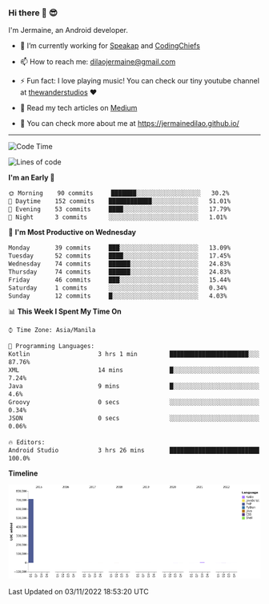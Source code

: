 ### Hi there 👋 😎
I'm Jermaine, an Android developer.

- 🔭 I’m currently working for [Speakap](https://www.speakap.com/) and [CodingChiefs](https://codingchiefs.com/en/)

- 📫 How to reach me: dilaojermaine@gmail.com

- ⚡ Fun fact: I love playing music! You can check our tiny youtube channel at [thewanderstudios](https://www.youtube.com/thewanderstudios) ♥️

- 📖 Read my tech articles on [Medium](https://jermainedilao.medium.com/)

- 👀 You can check more about me at https://jermainedilao.github.io/

<!--
**jermainedilao/jermainedilao** is a ✨ _special_ ✨ repository because its `README.md` (this file) appears on your GitHub profile.

Here are some ideas to get you started:

- 🔭 I’m currently working on ...
- 🌱 I’m currently learning ...
- 👯 I’m looking to collaborate on ...
- 🤔 I’m looking for help with ...
- 💬 Ask me about ...
- 📫 How to reach me: ...
- 😄 Pronouns: ...
- ⚡ Fun fact: ...
-->

-------

<!--START_SECTION:waka-->
![Code Time](http://img.shields.io/badge/Code%20Time-60%20hrs%2038%20mins-blue)

![Lines of code](https://img.shields.io/badge/From%20Hello%20World%20I%27ve%20Written-723%20Thousand%20lines%20of%20code-blue)

**I'm an Early 🐤** 

```text
🌞 Morning    90 commits     ███████░░░░░░░░░░░░░░░░░░   30.2% 
🌆 Daytime    152 commits    ████████████░░░░░░░░░░░░░   51.01% 
🌃 Evening    53 commits     ████░░░░░░░░░░░░░░░░░░░░░   17.79% 
🌙 Night      3 commits      ░░░░░░░░░░░░░░░░░░░░░░░░░   1.01%

```
📅 **I'm Most Productive on Wednesday** 

```text
Monday       39 commits     ███░░░░░░░░░░░░░░░░░░░░░░   13.09% 
Tuesday      52 commits     ████░░░░░░░░░░░░░░░░░░░░░   17.45% 
Wednesday    74 commits     ██████░░░░░░░░░░░░░░░░░░░   24.83% 
Thursday     74 commits     ██████░░░░░░░░░░░░░░░░░░░   24.83% 
Friday       46 commits     ███░░░░░░░░░░░░░░░░░░░░░░   15.44% 
Saturday     1 commits      ░░░░░░░░░░░░░░░░░░░░░░░░░   0.34% 
Sunday       12 commits     █░░░░░░░░░░░░░░░░░░░░░░░░   4.03%

```


📊 **This Week I Spent My Time On** 

```text
⌚︎ Time Zone: Asia/Manila

💬 Programming Languages: 
Kotlin                   3 hrs 1 min         ██████████████████████░░░   87.76% 
XML                      14 mins             █░░░░░░░░░░░░░░░░░░░░░░░░   7.24% 
Java                     9 mins              █░░░░░░░░░░░░░░░░░░░░░░░░   4.6% 
Groovy                   0 secs              ░░░░░░░░░░░░░░░░░░░░░░░░░   0.34% 
JSON                     0 secs              ░░░░░░░░░░░░░░░░░░░░░░░░░   0.06%

🔥 Editors: 
Android Studio           3 hrs 26 mins       █████████████████████████   100.0%

```

**Timeline**

![Chart not found](https://raw.githubusercontent.com/jermainedilao/jermainedilao/main/charts/bar_graph.png) 


 Last Updated on 03/11/2022 18:53:20 UTC
<!--END_SECTION:waka-->
